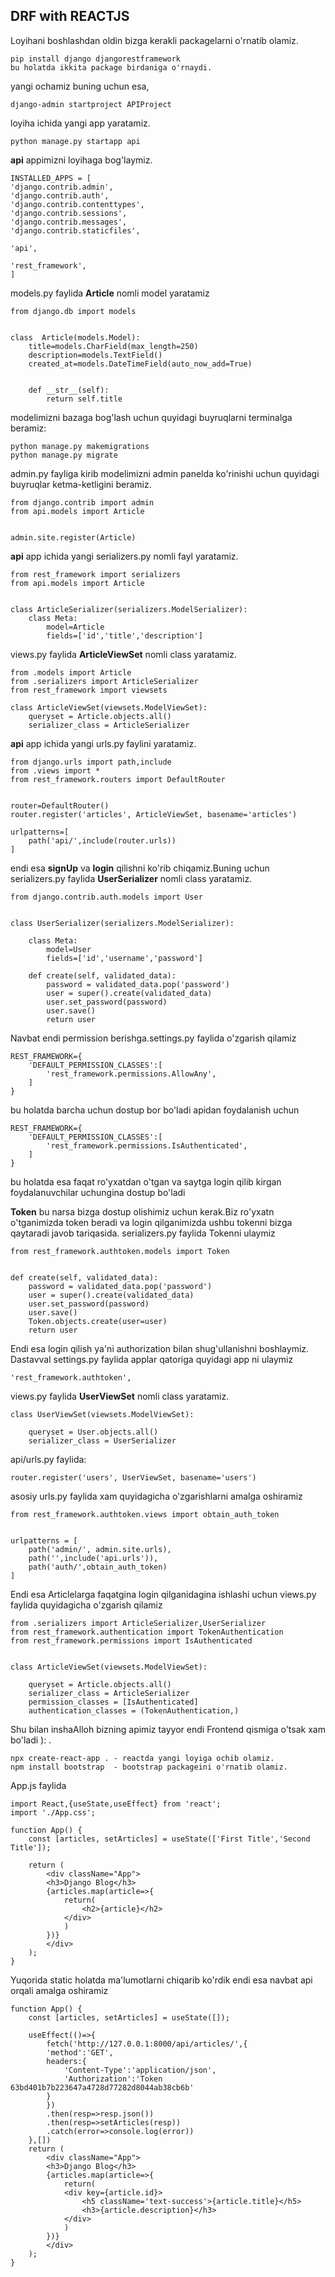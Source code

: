 ## DRF with REACTJS

Loyihani boshlashdan oldin bizga kerakli packagelarni o'rnatib olamiz.

    pip install django djangorestframework
    bu holatda ikkita package birdaniga o'rnaydi.
yangi ochamiz buning uchun esa,

    django-admin startproject APIProject

loyiha ichida yangi app yaratamiz.

    python manage.py startapp api

__api__ appimizni loyihaga bog'laymiz.

    INSTALLED_APPS = [
    'django.contrib.admin',
    'django.contrib.auth',
    'django.contrib.contenttypes',
    'django.contrib.sessions',
    'django.contrib.messages',
    'django.contrib.staticfiles',

    'api',

    'rest_framework',
    ]

models.py faylida __Article__ nomli model yaratamiz

    from django.db import models


    class  Article(models.Model):
        title=models.CharField(max_length=250)
        description=models.TextField()
        created_at=models.DateTimeField(auto_now_add=True)


        def __str__(self):
            return self.title

modelimizni bazaga bog'lash uchun quyidagi buyruqlarni terminalga beramiz:

    python manage.py makemigrations
    python manage.py migrate

admin.py fayliga kirib modelimizni admin panelda ko'rinishi uchun quyidagi buyruqlar ketma-ketligini beramiz.

    from django.contrib import admin
    from api.models import Article


    admin.site.register(Article)

__api__ app ichida yangi serializers.py nomli fayl yaratamiz.

    from rest_framework import serializers
    from api.models import Article


    class ArticleSerializer(serializers.ModelSerializer):
        class Meta:
            model=Article
            fields=['id','title','description']

views.py faylida __ArticleViewSet__ nomli class yaratamiz.

    from .models import Article
    from .serializers import ArticleSerializer
    from rest_framework import viewsets

    class ArticleViewSet(viewsets.ModelViewSet):
        queryset = Article.objects.all()
        serializer_class = ArticleSerializer

__api__ app ichida yangi urls.py faylini yaratamiz.

    from django.urls import path,include
    from .views import *
    from rest_framework.routers import DefaultRouter


    router=DefaultRouter()
    router.register('articles', ArticleViewSet, basename='articles')

    urlpatterns=[
        path('api/',include(router.urls))
    ]

endi esa __signUp__ va __login__ qilishni ko'rib chiqamiz.Buning uchun serializers.py faylida __UserSerializer__ nomli class yaratamiz.

    from django.contrib.auth.models import User


    class UserSerializer(serializers.ModelSerializer):

        class Meta:
            model=User
            fields=['id','username','password']

        def create(self, validated_data):
            password = validated_data.pop('password')
            user = super().create(validated_data)
            user.set_password(password)
            user.save()
            return user

Navbat endi permission berishga.settings.py faylida o'zgarish qilamiz

    REST_FRAMEWORK={
        'DEFAULT_PERMISSION_CLASSES':[
            'rest_framework.permissions.AllowAny',
        ]
    }

bu holatda barcha uchun dostup bor bo'ladi apidan foydalanish uchun

    REST_FRAMEWORK={
        'DEFAULT_PERMISSION_CLASSES':[
            'rest_framework.permissions.IsAuthenticated',
        ]
    }
bu holatda esa faqat ro'yxatdan o'tgan va saytga login qilib kirgan foydalanuvchilar uchungina dostup bo'ladi

__Token__ bu narsa bizga dostup olishimiz uchun kerak.Biz ro'yxatn o'tganimizda token beradi va login qilganimizda ushbu tokenni bizga qaytaradi javob tariqasida.
serializers.py faylida Tokenni ulaymiz

    from rest_framework.authtoken.models import Token


    def create(self, validated_data):
        password = validated_data.pop('password')
        user = super().create(validated_data)
        user.set_password(password)
        user.save()
        Token.objects.create(user=user)
        return user

Endi esa login qilish ya'ni authorization bilan shug'ullanishni boshlaymiz.
Dastavval settings.py faylida applar qatoriga quyidagi app ni ulaymiz

    'rest_framework.authtoken',

views.py faylida __UserViewSet__ nomli class yaratamiz.

    class UserViewSet(viewsets.ModelViewSet):

        queryset = User.objects.all()
        serializer_class = UserSerializer

api/urls.py faylida:

    router.register('users', UserViewSet, basename='users')

asosiy urls.py faylida xam quyidagicha o'zgarishlarni amalga oshiramiz

    from rest_framework.authtoken.views import obtain_auth_token


    urlpatterns = [
        path('admin/', admin.site.urls),
        path('',include('api.urls')),
        path('auth/',obtain_auth_token)
    ]

Endi esa Articlelarga faqatgina login qilganidagina ishlashi uchun views.py faylida quyidagicha o'zgarish qilamiz

    from .serializers import ArticleSerializer,UserSerializer
    from rest_framework.authentication import TokenAuthentication
    from rest_framework.permissions import IsAuthenticated


    class ArticleViewSet(viewsets.ModelViewSet):

        queryset = Article.objects.all()
        serializer_class = ArticleSerializer
        permission_classes = [IsAuthenticated]
        authentication_classes = (TokenAuthentication,)

Shu bilan inshaAlloh bizning apimiz tayyor endi Frontend qismiga o'tsak xam bo'ladi ): .

    npx create-react-app . - reactda yangi loyiga ochib olamiz.
    npm install bootstrap  - bootstrap packageini o'rnatib olamiz.

App.js faylida

    import React,{useState,useEffect} from 'react';
    import './App.css';

    function App() {
        const [articles, setArticles] = useState(['First Title','Second Title']);

        return (
            <div className="App">
            <h3>Django Blog</h3>
            {articles.map(article=>{
                return(
                    <h2>{article}</h2>
                </div>
                )
            })}
            </div>
        );
    }

Yuqorida static holatda ma'lumotlarni chiqarib ko'rdik endi esa navbat api orqali amalga oshiramiz

    function App() {
        const [articles, setArticles] = useState([]);

        useEffect(()=>{
            fetch('http://127.0.0.1:8000/api/articles/',{
            'method':'GET',
            headers:{
                'Content-Type':'application/json',
                'Authorization':'Token 63bd401b7b223647a4728d77282d8044ab38cb6b'
            }
            })
            .then(resp=>resp.json())
            .then(resp=>setArticles(resp))
            .catch(error=>console.log(error))
        },[])
        return (
            <div className="App">
            <h3>Django Blog</h3>
            {articles.map(article=>{
                return(
                <div key={article.id}>
                    <h5 className='text-success'>{article.title}</h5>
                    <h3>{article.description}</h3>
                </div>
                )
            })}
            </div>
        );
    }
